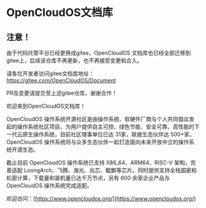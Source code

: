 # OpenCloudOS文档库

## 注意！

由于代码托管平台已经更换成gitee，OpenCloudOS 文档库也已经全部迁移到gitee上，后续该仓库不再更新，也不再接受变更和合入。

请各位开发者访问gitee文档库地址：https://gitee.com/OpenCloudOS/Document

PR及变更请提交至上述gitee仓库，谢谢合作！




欢迎来到OpenCloudOS文档库！

OpenCloudOS 操作系统开源社区是由操作系统、软硬件厂商与个人共同倡议发起的操作系统社区项目，为用户提供自主可控、绿色节能、安全可靠、高性能的下一代云原生操作系统，目前社区理事单位已达 31家，联接生态伙伴达 500+家，OpenCloudOS 操作系统将与众多生态伙伴一起打造面向未来开放中立的操作系统开源生态。

截止目前 OpenCloudOS 操作系统已支持 X86_64、ARM64、RISC-V 架构，完善适配 LoongArch、飞腾、海光、兆芯、鲲鹏等芯片。同时提供支持全栈国密和机密计算，下载量和装机量已达千万节点，另有 600 余家企业产品与 OpenCloudOS 操作系统完成适配。

欢迎访问：[https://www.opencloudos.org/](https://www.opencloudos.org/)


